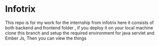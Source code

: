 # Infotrix
This repo is for my work for the internship  from infotrix
here it consists of both backend and frontend folder , if you deploy it on your local machine clone this branch and setup the required environment for java servlet
and Ember Js, Then you can view the things
